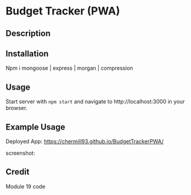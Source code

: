 # Budget Tracker (PWA)

## Description



## Installation
Npm i mongoose | express | morgan | compression


## Usage

Start server with `npm start` and navigate to http://localhost:3000 in your browser.

## Example Usage

Deployed App: https://chermill93.github.io/BudgetTrackerPWA/

screenshot: 

## Credit
Module 19 code





